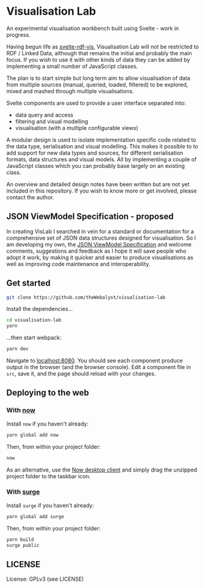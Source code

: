 # Visualisation Lab

An experimental visualisation workbench built using Svelte - work in progress.

Having begun life as [svelte-rdf-vis](https://github.com/theWebalyst/svelte-rdf-vis), Visualisation Lab will not be
restricted to RDF / Linked Data, although that remains the initial 
and probably the main focus. If you wish to use it with other kinds of
data they can be added by implementing a small number of JavaScript classes.

The plan is to start simple but long term aim to allow visualisation
of data from multiple sources (manual, queried, loaded, filtered) to
be explored, mixed and mashed through multiple visualisations.

Svelte components are used to provide a user interface separated
into: 
- data query and access
- filtering and visual modelling
- visualisation (with a multiple configurable views)

A modular design is used to isolate implementation specific code related to 
the data type, serialisation and visual modelling. This makes it possible to
to add support for new data types and sources, for different serialisation 
formats, data structures and visual models. All by implementing a couple of 
JavaScript classes which you can probably base largely on an existing class.

An overview and detailed design notes have been written but are not yet included
in this repository. If you wish to know more or get involved, please contact
the author.

## JSON ViewModel Specification - proposed
In creating VisLab I searched in vein for a standard or documentation for a 
comprehensive set of JSON data structures designed for visualisation. So I am 
developing my own, the [JSON ViewModel Specification](https://github.com/theWebalyst/visualisation-lab/wiki/JSON-ViewModel-Specification) 
and welcome comments, suggestions and feedback as I hope it will save people who 
adopt it work, by making it quicker and easier to produce visualisations as well as
improving code maintenance and interoperability.

## Get started

```bash
git clone https://github.com/theWebalyst/visualisation-lab
```

Install the dependencies...

```bash
cd visualisation-lab
yarn
```

...then start webpack:

```bash
yarn dev
```

Navigate to [localhost:8080](http://localhost:8080). You should see each component produce output in the browser (and the browser console). Edit a component file in `src`, save it, and the page should reload with your changes.


## Deploying to the web

### With [now](https://zeit.co/now)

Install `now` if you haven't already:

```bash
yarn global add now
```

Then, from within your project folder:

```bash
now
```

As an alternative, use the [Now desktop client](https://zeit.co/download) and simply drag the unzipped project folder to the taskbar icon.

### With [surge](https://surge.sh/)

Install `surge` if you haven't already:

```bash
yarn global add surge
```

Then, from within your project folder:

```bash
yarn build
surge public
```

## LICENSE

License: GPLv3 (see LICENSE)

